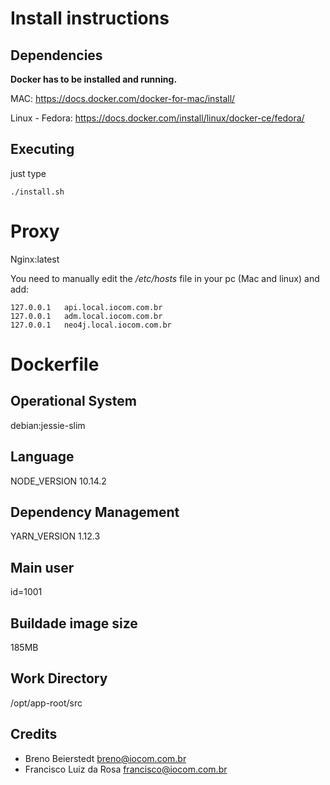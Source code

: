 # Install instructions

## Dependencies

**Docker has to be installed and running.**

MAC: https://docs.docker.com/docker-for-mac/install/

Linux - Fedora: https://docs.docker.com/install/linux/docker-ce/fedora/ 


## Executing
just type

``./install.sh``

# Proxy

Nginx:latest

You need to manually edit the 
*/etc/hosts* 
file in your pc (Mac and linux) and add:

```
127.0.0.1   api.local.iocom.com.br
127.0.0.1   adm.local.iocom.com.br
127.0.0.1   neo4j.local.iocom.com.br
```

# Dockerfile 

## Operational System

debian:jessie-slim

## Language

NODE_VERSION 10.14.2

## Dependency Management

YARN_VERSION 1.12.3

## Main user

id=1001

## Buildade image size

185MB

## Work Directory

/opt/app-root/src

## Credits

* Breno Beierstedt <breno@iocom.com.br>
* Francisco Luiz da Rosa <francisco@iocom.com.br>

